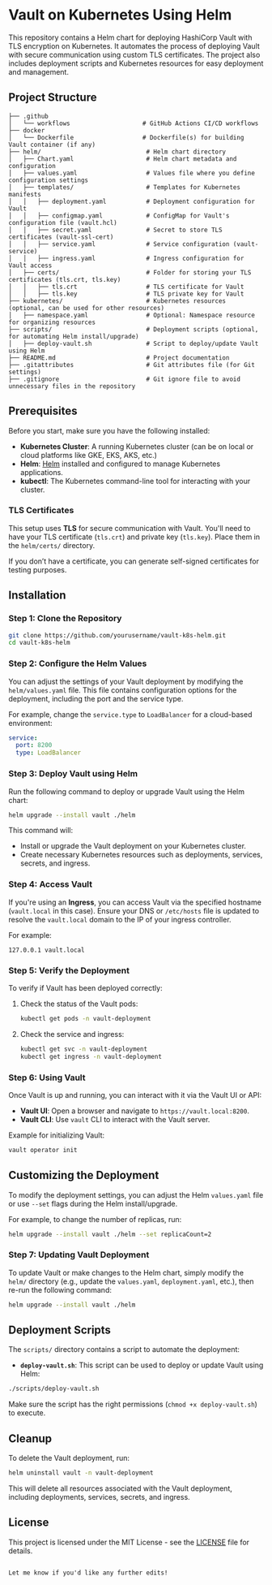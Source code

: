 # Vault on Kubernetes Using Helm

This repository contains a Helm chart for deploying HashiCorp Vault with TLS encryption on Kubernetes. It automates the process of deploying Vault with secure communication using custom TLS certificates. The project also includes deployment scripts and Kubernetes resources for easy deployment and management.

## Project Structure

```
├── .github
│   └── workflows                    # GitHub Actions CI/CD workflows
├── docker
│   └── Dockerfile                   # Dockerfile(s) for building Vault container (if any)
├── helm/                             # Helm chart directory
│   ├── Chart.yaml                    # Helm chart metadata and configuration
│   ├── values.yaml                   # Values file where you define configuration settings
│   ├── templates/                    # Templates for Kubernetes manifests
│   │   ├── deployment.yaml           # Deployment configuration for Vault
│   │   ├── configmap.yaml            # ConfigMap for Vault's configuration file (vault.hcl)
│   │   ├── secret.yaml               # Secret to store TLS certificates (vault-ssl-cert)
│   │   ├── service.yaml              # Service configuration (vault-service)
│   │   ├── ingress.yaml              # Ingress configuration for Vault access
│   ├── certs/                        # Folder for storing your TLS certificates (tls.crt, tls.key)
│   │   ├── tls.crt                   # TLS certificate for Vault
│   │   ├── tls.key                   # TLS private key for Vault
├── kubernetes/                       # Kubernetes resources (optional, can be used for other resources)
│   ├── namespace.yaml                # Optional: Namespace resource for organizing resources
├── scripts/                          # Deployment scripts (optional, for automating Helm install/upgrade)
│   ├── deploy-vault.sh               # Script to deploy/update Vault using Helm
├── README.md                         # Project documentation
├── .gitattributes                    # Git attributes file (for Git settings)
├── .gitignore                        # Git ignore file to avoid unnecessary files in the repository
```

## Prerequisites

Before you start, make sure you have the following installed:

- **Kubernetes Cluster**: A running Kubernetes cluster (can be on local or cloud platforms like GKE, EKS, AKS, etc.)
- **Helm**: [Helm](https://helm.sh/) installed and configured to manage Kubernetes applications.
- **kubectl**: The Kubernetes command-line tool for interacting with your cluster.

### TLS Certificates

This setup uses **TLS** for secure communication with Vault. You'll need to have your TLS certificate (`tls.crt`) and private key (`tls.key`). Place them in the `helm/certs/` directory.

If you don’t have a certificate, you can generate self-signed certificates for testing purposes.

## Installation

### Step 1: Clone the Repository

```bash
git clone https://github.com/yourusername/vault-k8s-helm.git
cd vault-k8s-helm
```

### Step 2: Configure the Helm Values

You can adjust the settings of your Vault deployment by modifying the `helm/values.yaml` file. This file contains configuration options for the deployment, including the port and the service type.

For example, change the `service.type` to `LoadBalancer` for a cloud-based environment:

```yaml
service:
  port: 8200
  type: LoadBalancer
```

### Step 3: Deploy Vault using Helm

Run the following command to deploy or upgrade Vault using the Helm chart:

```bash
helm upgrade --install vault ./helm
```

This command will:
- Install or upgrade the Vault deployment on your Kubernetes cluster.
- Create necessary Kubernetes resources such as deployments, services, secrets, and ingress.
  
### Step 4: Access Vault

If you're using an **Ingress**, you can access Vault via the specified hostname (`vault.local` in this case). Ensure your DNS or `/etc/hosts` file is updated to resolve the `vault.local` domain to the IP of your ingress controller.

For example:

```
127.0.0.1 vault.local
```

### Step 5: Verify the Deployment

To verify if Vault has been deployed correctly:

1. Check the status of the Vault pods:

   ```bash
   kubectl get pods -n vault-deployment
   ```

2. Check the service and ingress:

   ```bash
   kubectl get svc -n vault-deployment
   kubectl get ingress -n vault-deployment
   ```

### Step 6: Using Vault

Once Vault is up and running, you can interact with it via the Vault UI or API:

- **Vault UI**: Open a browser and navigate to `https://vault.local:8200`.
- **Vault CLI**: Use `vault` CLI to interact with the Vault server.

Example for initializing Vault:

```bash
vault operator init
```

## Customizing the Deployment

To modify the deployment settings, you can adjust the Helm `values.yaml` file or use `--set` flags during the Helm install/upgrade. 

For example, to change the number of replicas, run:

```bash
helm upgrade --install vault ./helm --set replicaCount=2
```

### Step 7: Updating Vault Deployment

To update Vault or make changes to the Helm chart, simply modify the `helm/` directory (e.g., update the `values.yaml`, `deployment.yaml`, etc.), then re-run the following command:

```bash
helm upgrade --install vault ./helm
```

## Deployment Scripts

The `scripts/` directory contains a script to automate the deployment:

- **`deploy-vault.sh`**: This script can be used to deploy or update Vault using Helm:

```bash
./scripts/deploy-vault.sh
```

Make sure the script has the right permissions (`chmod +x deploy-vault.sh`) to execute.

## Cleanup

To delete the Vault deployment, run:

```bash
helm uninstall vault -n vault-deployment
```

This will delete all resources associated with the Vault deployment, including deployments, services, secrets, and ingress.

## License

This project is licensed under the MIT License - see the [LICENSE](LICENSE) file for details.
```

Let me know if you'd like any further edits!